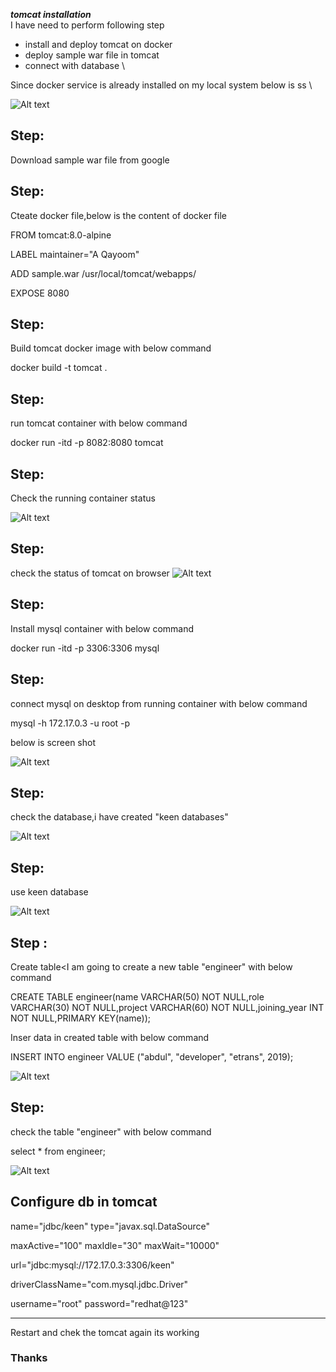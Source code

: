 ***tomcat installation*** \
I have need to perform following step
- install and deploy tomcat on docker
- deploy sample war file in tomcat
- connect with database \

Since docker service is already installed on my local system below is ss \

![Alt text](https://github.com/qayoom321/tomcat.md/blob/main/Screenshot%20from%202022-11-21%2016-07-56.png "docker status")

## Step:
Download sample war file from google 
## Step:
Cteate docker file,below is the content of docker file
<p>FROM tomcat:8.0-alpine</p>
<p>LABEL maintainer="A Qayoom"</p>
<p>ADD sample.war /usr/local/tomcat/webapps/</p>
<p>EXPOSE 8080</p>
  
## Step:
Build tomcat docker image with below command

<p>docker build -t tomcat . </p>

## Step:
run tomcat container with below command

<p> docker run -itd -p 8082:8080 tomcat </p>

## Step:

Check the running container status

![Alt text](https://github.com/qayoom321/tomcat.md/blob/main/Screenshot%20from%202022-11-21%2016-33-30.png "container status")

## Step:
check the status of tomcat on browser
![Alt text](https://github.com/qayoom321/tomcat/blob/main/sample-hello.png "tomcat status")


## Step:

Install mysql container with below command 

<p> docker run -itd -p 3306:3306 mysql </p>

## Step:

connect mysql on desktop from running container with below command 

<p> mysql -h 172.17.0.3 -u root -p </p>

 below is screen shot
 
 ![Alt text](https://github.com/qayoom321/tomcat/blob/main/mysql-connect.png "mysql connect")
 
## Step:

check the database,i have created "keen databases"

 ![Alt text](https://github.com/qayoom321/tomcat/blob/main/db-show.png "mysql show")
 
 ## Step:
 
 use keen database
 
 ![Alt text](https://github.com/qayoom321/tomcat/blob/main/use-data.png "mysql use")
 
## Step :

Create table<I am going to create a new table "engineer" with below command

<p> CREATE TABLE engineer(name VARCHAR(50) NOT NULL,role VARCHAR(30) NOT NULL,project VARCHAR(60) NOT NULL,joining_year INT NOT NULL,PRIMARY KEY(name)); </p>

Inser data in created table with below command

<p> INSERT INTO engineer VALUE ("abdul", "developer", "etrans", 2019); </p>

![Alt text](https://github.com/qayoom321/tomcat/blob/main/insert-db.png "mysql insert")

## Step:

check the table "engineer" with below command

<p> select * from engineer; </p>

![Alt text](https://github.com/qayoom321/tomcat/blob/main/table.png "mysql table")

Configure db in tomcat
---
<p> <Context> </p>                                                                      
   <p> <Resource </p>                                                                  
       <p> name="jdbc/keen" type="javax.sql.DataSource"      </p>                     
       <p> maxActive="100" maxIdle="30" maxWait="10000"   </p>                         
       <p> url="jdbc:mysql://172.17.0.3:3306/keen"     </p>                            
       <p> driverClassName="com.mysql.jdbc.Driver"  </p>                               
       <p> username="root" password="redhat@123" </p>                                     
<p> </Context> </p>                                          

---

Restart and chek the tomcat again its working

### Thanks

